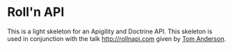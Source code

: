 Roll'n API
==========

This is a light skeleton for an Apigility and Doctrine API.  This skeleton is used in conjunction
with the talk http://rollnapi.com given by [Tom Anderson](https://about.me/tom_h_anderson).  


